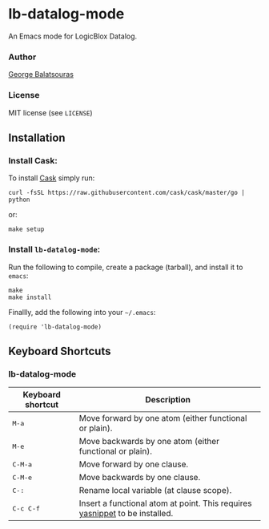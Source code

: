 lb-datalog-mode
===============

An Emacs mode for LogicBlox Datalog.

### Author
[George Balatsouras](mailto:gbalats@di.uoa.gr)

### License
MIT license (see `LICENSE`)


Installation
------------

### Install Cask:

To install [Cask](https://github.com/cask/cask) simply run:

    curl -fsSL https://raw.githubusercontent.com/cask/cask/master/go | python

or:

    make setup


### Install `lb-datalog-mode`:

Run the following to compile, create a package (tarball), and install
it to `emacs`:

    make
    make install

Finallly, add the following into your `~/.emacs`:

    (require 'lb-datalog-mode)


Keyboard Shortcuts
------------------

### lb-datalog-mode

Keyboard shortcut        | Description
-------------------------|-------------------------------
<kbd>M-a</kbd>           | Move forward by one atom (either functional or plain).
<kbd>M-e</kbd>           | Move backwards by one atom  (either functional or plain).
<kbd>C-M-a</kbd>         | Move forward by one clause.
<kbd>C-M-e</kbd>         | Move backwards by one clause.
<kbd>C-:</kbd>           | Rename local variable (at clause scope).
<kbd>C-c C-f</kbd>       | Insert a functional atom at point. This requires [yasnippet][yasnippet] to be installed.


[yasnippet]: https://github.com/capitaomorte/yasnippet/
